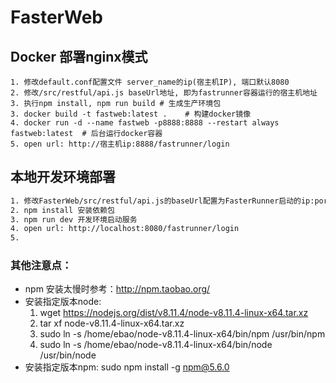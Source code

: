 # FasterWeb

## Docker 部署nginx模式
``` 
1. 修改default.conf配置文件 server_name的ip(宿主机IP), 端口默认8080
2. 修改/src/restful/api.js baseUrl地址, 即为fastrunner容器运行的宿主机地址
3. 执行npm install, npm run build # 生成生产环境包
3. docker build -t fastweb:latest .    # 构建docker镜像
4. docker run -d --name fastweb -p8888:8888 --restart always fastweb:latest  # 后台运行docker容器
5. open url: http://宿主机ip:8888/fastrunner/login
``` 

## 本地开发环境部署

``` bash
1. 修改FasterWeb/src/restful/api.js的baseUrl配置为FasterRunner启动的ip:port
2. npm install 安装依赖包
3. npm run dev 开发环境启动服务
4. open url: http://localhost:8080/fastrunner/login
5. 
```

### 其他注意点：
- npm 安装太慢时参考：http://npm.taobao.org/
- 安装指定版本node: 
    1.  wget https://nodejs.org/dist/v8.11.4/node-v8.11.4-linux-x64.tar.xz
    2. tar xf  node-v8.11.4-linux-x64.tar.xz
    3. sudo ln -s /home/ebao/node-v8.11.4-linux-x64/bin/npm /usr/bin/npm 
    4. sudo ln -s /home/ebao/node-v8.11.4-linux-x64/bin/node /usr/bin/node
- 安装指定版本npm: sudo npm install -g npm@5.6.0 

